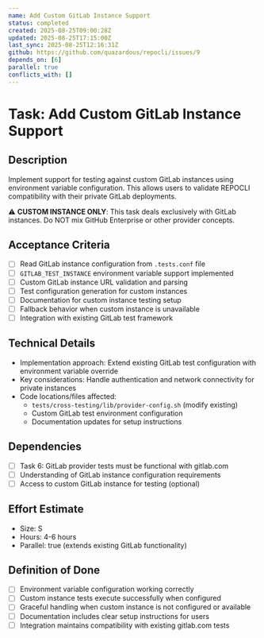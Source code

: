 ```yaml
---
name: Add Custom GitLab Instance Support
status: completed
created: 2025-08-25T09:00:28Z
updated: 2025-08-25T17:15:00Z
last_sync: 2025-08-25T12:16:31Z
github: https://github.com/quazardous/repocli/issues/9
depends_on: [6]
parallel: true
conflicts_with: []
---
```


# Task: Add Custom GitLab Instance Support

## Description
Implement support for testing against custom GitLab instances using environment variable configuration. This allows users to validate REPOCLI compatibility with their private GitLab deployments.

⚠️ **CUSTOM INSTANCE ONLY**: This task deals exclusively with GitLab instances. Do NOT mix GitHub Enterprise or other provider concepts.

## Acceptance Criteria
- [ ] Read GitLab instance configuration from `.tests.conf` file
- [ ] `GITLAB_TEST_INSTANCE` environment variable support implemented
- [ ] Custom GitLab instance URL validation and parsing
- [ ] Test configuration generation for custom instances
- [ ] Documentation for custom instance testing setup
- [ ] Fallback behavior when custom instance is unavailable
- [ ] Integration with existing GitLab test framework

## Technical Details
- Implementation approach: Extend existing GitLab test configuration with environment variable override
- Key considerations: Handle authentication and network connectivity for private instances
- Code locations/files affected:
  - `tests/cross-testing/lib/provider-config.sh` (modify existing)
  - Custom GitLab test environment configuration
  - Documentation updates for setup instructions

## Dependencies
- [ ] Task 6: GitLab provider tests must be functional with gitlab.com
- [ ] Understanding of GitLab instance configuration requirements
- [ ] Access to custom GitLab instance for testing (optional)

## Effort Estimate
- Size: S
- Hours: 4-6 hours
- Parallel: true (extends existing GitLab functionality)

## Definition of Done
- [ ] Environment variable configuration working correctly
- [ ] Custom instance tests execute successfully when configured
- [ ] Graceful handling when custom instance is not configured or available
- [ ] Documentation includes clear setup instructions for users
- [ ] Integration maintains compatibility with existing gitlab.com tests
